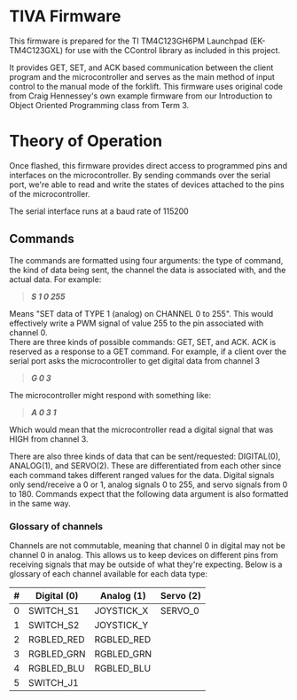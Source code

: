 # TIVA Firmware
This firmware is prepared for the TI TM4C123GH6PM Launchpad (EK-TM4C123GXL) for use with the CControl library as included in this project.

It provides GET, SET, and ACK based communication between the client program and the microcontroller and serves as the main method of input control to the manual mode of the forklift. This
firmware uses original code from Craig Hennessey's own example firmware from our Introduction to Object Oriented Programming class from Term 3.  

# Theory of Operation
Once flashed, this firmware provides direct access to programmed pins and interfaces on the microcontroller. By sending commands over the serial port, we're able to read and write the states 
of devices attached to the pins of the microcontroller.  

The serial interface runs at a baud rate of 115200

## Commands
The commands are formatted using four arguments: the type of command, the kind of data being sent, the channel the data is associated with, and the actual data. For example:  

> ___S 1 0 255___  

Means "SET data of TYPE 1 (analog) on CHANNEL 0 to 255". This would effectively write a PWM signal of value 255 to the pin associated with channel 0.  
There are three kinds of possible commands: GET, SET, and ACK. ACK is reserved as a response to a GET command. For example, if a client over the serial port asks the microcontroller to get digital data from channel 3
> ___G 0 3___

The microcontroller might respond with something like:  

> ___A 0 3 1___

Which would mean that the microcontroller read a digital signal that was HIGH from channel 3.   

There are also three kinds of data that can be sent/requested: DIGITAL(0), ANALOG(1), and SERVO(2). These are differentiated from each other since each command takes different ranged values for the data. Digital signals only send/receive a 0 or 1, analog signals 0 to 255, and servo signals from 0 to 180. Commands expect that the following data argument is also formatted in the same way.

### Glossary of channels
Channels are not commutable, meaning that channel 0 in digital may not be channel 0 in analog. This allows us to keep devices on different pins from receiving signals that may be outside of what they're expecting. Below is a glossary of each channel available for each data type:

| # | Digital (0) | Analog (1) | Servo (2) |
|---|-------------|------------|-----------|
| 0 | SWITCH_S1   | JOYSTICK_X | SERVO_0   |
| 1 | SWITCH_S2   | JOYSTICK_Y |           |
| 2 | RGBLED_RED  | RGBLED_RED |           |
| 3 | RGBLED_GRN  | RGBLED_GRN |           |
| 4 | RGBLED_BLU  | RGBLED_BLU |           |
| 5 | SWITCH_J1   |            |           |
